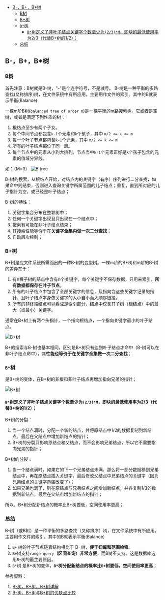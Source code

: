 - [B-，B+，B*树](#b-bb树)
  - [B树](#b树)
  - [B+树](#b树-1)
  - [`B*`树](#b树-2)
    - [`B*`树定义了非叶子结点关键字个数至少为`(2/3)*M`，即块的最低使用率为2/3（代替B+树的1/2）；](#b树定义了非叶子结点关键字个数至少为23m即块的最低使用率为23代替b树的12)
  - [总结](#总结)

## B-，B+，B*树

### B树
首先注意：B树就是B-树，"-"是个连字符号，不是减号。 
B-树是一种平衡的多路查找(又称排序)树，在文件系统中有所应用。主要用作文件的索引。其中的B就表示平衡(Balance) 


一棵m阶B树(`balanced tree of order m`)是一棵平衡的m路搜索树。它或者是空树，或者是满足下列性质的树：

1. 根结点至少有两个子女。
2. 每个中间节点都包含`k-1`个元素和`k`个孩子，其中 `m/2 <= k <= m`
3. 每一个叶子节点都包含`k-1`个元素，其中 `m/2 <= k <= m`
4. 所有的叶子结点都位于同一层。
5. 每个节点中的元素从小到大排列，节点当中`k-1`个元素正好是`k`个孩子包含的元素的值域分界线。




如：（M=3）
![B tree](/imgs/b_tree.png)

B-树的搜索，从根结点开始，对结点内的关键字（有序）序列进行二分查找，如果命中则结束，否则进入查询关键字所属范围的儿子结点；重复，直到所对应的儿子指针为空，或已经是叶子结点；

B-树的特性：
1. 关键字集合分布在整颗树中；
2. 任何一个关键字出现且只出现在一个结点中；
3. 搜索有可能在非叶子结点结束；
4. 其搜索性能等价于在**关键字全集内做一次二分查找**；
5. 自动层次控制；


### B+树
B+树是应文件系统所需而出的一种B-树的变型树。一棵m阶的B+树和m阶的B-树的差异在于：

1. 有n棵子树的结点中含有n个关键字，每个关键字不保存数据，只用来索引，**所有数据都保存在叶子节点**。
2. 所有的叶子结点中包含了全部关键字的信息，及指向含这些关键字记录的指针，且叶子结点本身依关键字的大小自小而大顺序链接。
3. 所有的非终端结点可以看成是索引部分，结点中仅含其子树（根结点）中的最大（或最小）关键字。
   
通常在B+树上有两个头指针，一个指向根结点，一个指向关键字最小的叶子结点。


![B+树](/imgs/b_plus_tree.png)

B+的搜索与B-树也基本相同，区别是B+树只有达到叶子结点才命中（B-树可以在非叶子结点命中），其**性能也等价于在关键字全集做一次二分查找**；

### `B*`树
是B+树的变体，在B+树的非根和非叶子结点再增加指向兄弟的指针；

![B*树](/imgs/b_multiply_tree.png)

#### `B*`树定义了非叶子结点关键字个数至少为`(2/3)*M`，即块的最低使用率为2/3（代替B+树的1/2）；

B+树的分裂：
1. 当一个结点满时，分配一个新的结点，并将原结点中1/2的数据复制到新结点，最后在父结点中增加新结点的指针；
2. B+树的分裂只影响原结点和父结点，而不会影响兄弟结点，所以它不需要指向兄弟的指针；

B*树的分裂：
1. 当一个结点满时，如果它的下一个兄弟结点未满，那么将一部分数据移到兄弟结点中，再在原结点插入关键字，最后修改父结点中兄弟结点的关键字（因为兄弟结点的关键字范围改变了）；
2. 如果兄弟也满了，则在原结点与兄弟结点之间增加新结点，并各复制1/3的数据到新结点，最后在父结点增加新结点的指针；

所以，B*树分配新结点的概率比B+树要低，空间使用率更高；

### 总结
B-树（或B树）是一种平衡的多路查找（又称排序）树，在文件系统中有所应用。主要用作文件的索引。其中的B就表示平衡(Balance)

1. `B+` 树的叶子节点链表结构相比于 B- 树，**便于扫库和范围检索**。
2. `B+`树支持`range-query`**（区间查询）非常方便**，而B树不支持。这是数据库选用`B+`树的最主要原因。
3. `B*`树 是B+树的变体，**`B*`树分配新结点的概率比`B+`树要低，空间使用率更高**；


参考资料：
1. [B-树，B+树，B*树详解](https://blog.csdn.net/aqzwss/article/details/53074186)
2. [B-树，B+树与B*树的优缺点比较](https://blog.csdn.net/bigtree_3721/article/details/73632405)

